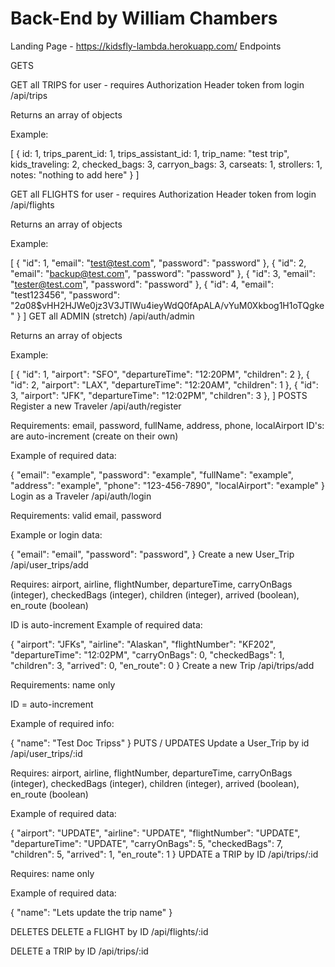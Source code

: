 # Back-End by William Chambers

Landing Page - https://kidsfly-lambda.herokuapp.com/
Endpoints

GETS

GET all TRIPS for user - requires Authorization Header token from login
/api/trips

Returns an array of objects

Example:

[
{
id: 1,
trips_parent_id: 1,
trips_assistant_id: 1,
trip_name: "test trip",
kids_traveling: 2,
checked_bags: 3,
carryon_bags: 3,
carseats: 1,
strollers: 1,
notes: "nothing to add here"
}
]

GET all FLIGHTS for user - requires Authorization Header token from login
/api/flights

Returns an array of objects

Example:

[
{
"id": 1,
"email": "test@test.com",
"password": "password"
},
{
"id": 2,
"email": "backup@test.com",
"password": "password"
},
{
"id": 3,
"email": "tester@test.com",
"password": "password"
},
{
"id": 4,
"email": "test123456",
"password": "$2a$08$vHH2HJWe0jz3V3JTIWu4ieyWdQ0fApALA/vYuM0Xkbog1H1oTQgke"
}
]
GET all ADMIN (stretch)
/api/auth/admin

Returns an array of objects

Example:

[
{
"id": 1,
"airport": "SFO",
"departureTime": "12:20PM",
"children": 2
},
{
"id": 2,
"airport": "LAX",
"departureTime": "12:20AM",
"children": 1
},
{
"id": 3,
"airport": "JFK",
"departureTime": "12:02PM",
"children": 3
},
]
POSTS
Register a new Traveler
/api/auth/register

Requirements: email, password, fullName, address, phone, localAirport ID's: are auto-increment (create on their own)

Example of required data:

{
"email": "example",
"password": "example",
"fullName": "example",
"address": "example",
"phone": "123-456-7890",
"localAirport": "example"
}
Login as a Traveler
/api/auth/login

Requirements: valid email, password

Example or login data:

{
"email": "email",
"password": "password",
}
Create a new User_Trip
/api/user_trips/add

Requires: airport, airline, flightNumber, departureTime, carryOnBags (integer), checkedBags (integer), children (integer), arrived (boolean), en_route (boolean)

ID is auto-increment
Example of required data:

{
"airport": "JFKs",
"airline": "Alaskan",
"flightNumber": "KF202",
"departureTime": "12:02PM",
"carryOnBags": 0,
"checkedBags": 1,
"children": 3,
"arrived": 0,
"en_route": 0
}
Create a new Trip
/api/trips/add

Requirements: name only

ID = auto-increment

Example of required info:

{
"name": "Test Doc Tripss"
}
PUTS / UPDATES
Update a User_Trip by id
/api/user_trips/:id

Requires: airport, airline, flightNumber, departureTime, carryOnBags (integer), checkedBags (integer), children (integer), arrived (boolean), en_route (boolean)

Example of required data:

{
"airport": "UPDATE",
"airline": "UPDATE",
"flightNumber": "UPDATE",
"departureTime": "UPDATE",
"carryOnBags": 5,
"checkedBags": 7,
"children": 5,
"arrived": 1,
"en_route": 1
}
UPDATE a TRIP by ID
/api/trips/:id

Requires: name only

Example of required data:

{
"name": "Lets update the trip name"
}

DELETES
DELETE a FLIGHT by ID
/api/flights/:id

DELETE a TRIP by ID
/api/trips/:id
